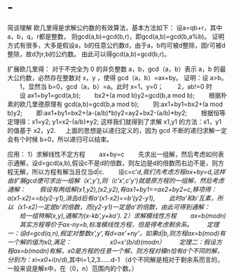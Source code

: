 # -
简谈理解
欧几里得是求解公约数的有效算法，基本方法如下：
设a=qb+r，其中a，b，q，r都是整数，
              则gcd(a,b)=gcd(b,r)，即gcd(a,b)=gcd(b,a%b)。
证明方式有很多，大多是假设a，b的任意公约数d，由于a，b均可被d整除，固r可被d整除，故d为r,b的公约数。
由此可以得gcd(a,b)=gcd(b,r)。


扩展欧几里得：
对于不完全为 0 的非负整数 a，b，gcd（a，b）表示 a，b 的最大公约数，必然存在整数对 x，y ，使得 gcd（a，b）=ax+by。
证明：设 a>b。
　　1，显然当 b=0，gcd（a，b）=a。此时 x=1，y=0；
　　2，ab!=0 时
　　设 ax1+by1=gcd(a,b);
　　bx2+(a mod b)y2=gcd(b,a mod b);
　　根据朴素的欧几里德原理有 gcd(a,b)=gcd(b,a mod b);
　　则:ax1+by1=bx2+(a mod b)y2;
　　即:ax1+by1=bx2+(a-(a/b)*b)y2=ay2+bx2-(a/b)*by2;
　　根据恒等定理得：x1=y2; y1=x2-(a/b)*y2;
   这样我们就得到了求解 x1,y1 的方法：x1，y1 的值基于 x2，y2.
　 上面的思想是以递归定义的，因为 gcd 不断的递归求解一定会有个时候 b=0，所以递归可以结束。
  
 应用：
 1）求解线性不定方程
　　ax+by=c
　　先求出一组解，然后考虑如何表示通解，设d=gcd(a,b),假设c不是d的倍数，则左边是d的倍数而右边不是，则方程无解，所以方程有解当且仅当d|c.
　　设c=c'*d,我们先考虑方程ax+by=d,这样由扩展gcd便可求出一组解（x',y'),则（c'x',c'y')就是原方程的一组解，然后考虑通解：
　　假设有两组解(x1,y2),(x2,y2),有ax1+by1==ax2+by2=c,移项得：a(x1-x2)==b(y2-y1),消去d后有a'(x1-x2)==b'(y2-y1),
　　此时a'和b'互素，所以（x1-x2)一定是b'的倍数，而(y2-y1)一定是a'的倍数，由此可得到通解：
　　给一组特解(x,y),通解为(x-kb',y+ka').
2）求解模线性方程
　　ax=b(modn)
　　其实方程等价于ax-ny=b,标准模线性方程，但是得考虑剩余系。
　　定理一：设d=gcd(a,n),假定对整数x',y',有d=ax'+ny'，如果d|b,则方程ax=b(mod)有一个解的值为x0,满足：
　　　　　　x0=x'(b/d)(modn）
　　定理二：假设方程ax=b(modn)有解，x0是方程的任意一个解，则方程对模n恰有d个不同的解，分别为：xi=x0+i*(n/d),其中i=1,2,3......d-1
  （d个不同解是相对于剩余系而言的，一般来说是解x中，在（0，n）范围内的个数。）

